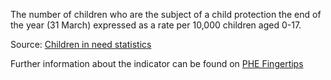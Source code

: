The number of children who are the subject of a child protection the end of the year (31 March) expressed as a rate per 10,000 children aged 0-17.

Source: <a href="https://www.gov.uk/government/collections/statistics-children-in-need" target="_blank">Children in need statistics</a>

Further information about the indicator can be found on <a href="https://fingertips.phe.org.uk/search/90886" target="_blank">PHE Fingertips</a>